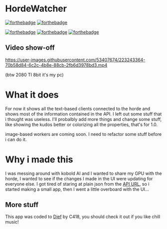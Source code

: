 # HordeWatcher
[![forthebadge](https://forthebadge.com/images/badges/powered-by-electricity.svg)](https://forthebadge.com)
[![forthebadge](https://forthebadge.com/images/badges/you-didnt-ask-for-this.svg)](https://forthebadge.com)

[![forthebadge](https://forthebadge.com/images/badges/uses-html.svg)](https://forthebadge.com)
[![forthebadge](https://forthebadge.com/images/badges/made-with-go.svg)](https://forthebadge.com)
[![forthebadge](https://forthebadge.com/images/badges/made-with-vue.svg)](https://forthebadge.com)

## Video show-off

https://user-images.githubusercontent.com/53407674/223243364-70b58d84-6c2c-4b8e-88cb-2fb6d3978bd3.mp4


(btw 2080 TI 8bit it's my pc)

# What it does

For now it shows all the text-based clients connected to the horde and shows most of the information contained in the API. I left out some stuff that i thought was useless. I'll probalbly add more things and change some stuff, like showing the kudos better or colorizing all the properties, that's for 1.0.

image-based workers are coming soon. I need to refactor some stuff before i can do it.

# Why i made this
I was messing around with kobold AI and I wanted to share my GPU with the horde, I wanted to see if the changes I made in the UI were updating for everyone else.
I got tired of staring at plain json from the [API URL](https://aihorde.net/api/v2/workers?type=text), so i started making a small app, then I went a little overboard with the UI...

## More stuff

This app was coded to [Dief](https://open.spotify.com/album/0oZiDBfoqJTgIcPdCfVGSQ) by C418, you should check it out if you like chill music!
